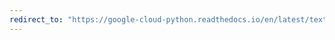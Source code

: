 ```yaml
---
redirect_to: "https://google-cloud-python.readthedocs.io/en/latest/texttospeech/changelog.html"
---
```

